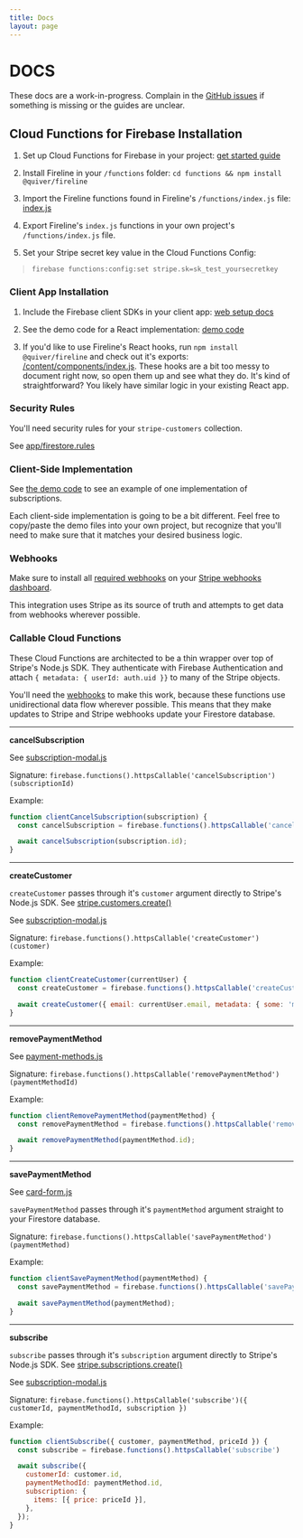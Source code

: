 ```yaml
---
title: Docs
layout: page
---
```


# DOCS

These docs are a work-in-progress. Complain in the [GitHub issues](https://github.com/deltaepsilon/fireline/issues) if something is missing or the guides are unclear.

## Cloud Functions for Firebase Installation

1. Set up Cloud Functions for Firebase in your project: [get started guide](https://firebase.google.com/docs/functions/get-started)

1. Install Fireline in your `/functions` folder: `cd functions && npm install @quiver/fireline`

1. Import the Fireline functions found in Fireline's `/functions/index.js` file: [index.js](https://github.com/deltaepsilon/fireline/blob/master/app/functions/index.js)

1. Export Fireline's `index.js` functions in your own project's `/functions/index.js` file.

1. Set your Stripe secret key value in the Cloud Functions Config:

> `firebase functions:config:set stripe.sk=sk_test_yoursecretkey`

### Client App Installation

1. Include the Firebase client SDKs in your client app: [web setup docs](https://firebase.google.com/docs/web/setup)

1. See the demo code for a React implementation: [demo code](https://github.com/deltaepsilon/fireline/blob/master/app/content/components/demo/demo.js)

1. If you'd like to use Fireline's React hooks, run `npm install @quiver/fireline` and check out it's exports: [/content/components/index.js](https://github.com/deltaepsilon/fireline/blob/b329e6273b6c989b9f7b906901cff4cf66b76e4e/app/content/components/index.js). These hooks are a bit too messy to document right now, so open them up and see what they do. It's kind of straightforward? You likely have similar logic in your existing React app.

### Security Rules

You'll need security rules for your `stripe-customers` collection.

See [app/firestore.rules](https://github.com/deltaepsilon/fireline/blob/master/app/firestore.rules)

### Client-Side Implementation

See [the demo code](https://github.com/deltaepsilon/fireline/tree/b329e6273b6c989b9f7b906901cff4cf66b76e4e/app/content/components/demo) to see an example of one implementation of subscriptions.

Each client-side implementation is going to be a bit different. Feel free to copy/paste the demo files into your own project, but recognize that you'll need to make sure that it matches your desired business logic.

### Webhooks

Make sure to install all [required webhooks]('/pages/webhooks') on your [Stripe webhooks dashboard](https://dashboard.stripe.com/test/webhooks).

This integration uses Stripe as its source of truth and attempts to get data from webhooks wherever possible.

### Callable Cloud Functions

These Cloud Functions are architected to be a thin wrapper over top of Stripe's Node.js SDK. They authenticate with Firebase Authentication and attach `{ metadata: { userId: auth.uid }}` to many of the Stripe objects.

You'll need the [webhooks](/pages/webhooks) to make this work, because these functions use unidirectional data flow wherever possible. This means that they make updates to Stripe and Stripe webhooks update your Firestore database.

---

**cancelSubscription**

See [subscription-modal.js](https://github.com/deltaepsilon/fireline/blob/b329e6273b6c989b9f7b906901cff4cf66b76e4e/app/content/components/demo/subscription-modal.js#L34)

Signature: `firebase.functions().httpsCallable('cancelSubscription')(subscriptionId)`

Example:

```javascript
function clientCancelSubscription(subscription) {
  const cancelSubscription = firebase.functions().httpsCallable('cancelSubscription')

  await cancelSubscription(subscription.id);
}
```

---

**createCustomer**

`createCustomer` passes through it's `customer` argument directly to Stripe's Node.js SDK. See [stripe.customers.create()](https://stripe.com/docs/api/customers/create)

See [subscription-modal.js](https://github.com/deltaepsilon/fireline/blob/b329e6273b6c989b9f7b906901cff4cf66b76e4e/app/content/components/demo/subscription-modal.js#L75)

Signature: `firebase.functions().httpsCallable('createCustomer')(customer)`

Example:

```javascript
function clientCreateCustomer(currentUser) {
  const createCustomer = firebase.functions().httpsCallable('createCustomer')

  await createCustomer({ email: currentUser.email, metadata: { some: 'metadata' } });
}
```

---

**removePaymentMethod**

See [payment-methods.js](https://github.com/deltaepsilon/fireline/blob/b329e6273b6c989b9f7b906901cff4cf66b76e4e/app/content/components/demo/payment-methods.js#L19)

Signature: `firebase.functions().httpsCallable('removePaymentMethod')(paymentMethodId)`

Example:

```javascript
function clientRemovePaymentMethod(paymentMethod) {
  const removePaymentMethod = firebase.functions().httpsCallable('removePaymentMethod')

  await removePaymentMethod(paymentMethod.id);
}
```

---

**savePaymentMethod**

See [card-form.js](https://github.com/deltaepsilon/fireline/blob/b329e6273b6c989b9f7b906901cff4cf66b76e4e/app/content/components/demo/card-form.js#L40)

`savePaymentMethod` passes through it's `paymentMethod` argument straight to your Firestore database.

Signature: `firebase.functions().httpsCallable('savePaymentMethod')(paymentMethod)`

Example:

```javascript
function clientSavePaymentMethod(paymentMethod) {
  const savePaymentMethod = firebase.functions().httpsCallable('savePaymentMethod')

  await savePaymentMethod(paymentMethod);
}
```

---

**subscribe**

`subscribe` passes through it's `subscription` argument directly to Stripe's Node.js SDK. See [stripe.subscriptions.create()](https://stripe.com/docs/api/subscriptions/create)

See [subscription-modal.js](https://github.com/deltaepsilon/fireline/blob/b329e6273b6c989b9f7b906901cff4cf66b76e4e/app/content/components/demo/subscription-modal.js#L49)

Signature: `firebase.functions().httpsCallable('subscribe')({ customerId, paymentMethodId, subscription })`

Example:

```javascript
function clientSubscribe({ customer, paymentMethod, priceId }) {
  const subscribe = firebase.functions().httpsCallable('subscribe')

  await subscribe({
    customerId: customer.id,
    paymentMethodId: paymentMethod.id,
    subscription: {
      items: [{ price: priceId }],
    },
  });
}
```
